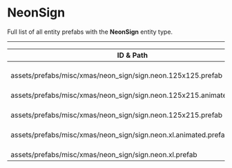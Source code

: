 # NeonSign
Full list of all <Badge type="warning" text="5"/> entity prefabs with the **NeonSign** entity type.

---
| ID & Path |
| --- |
| <a href="#3919686896"><Badge id="3919686896" type="tip" text="#"/></a> <Badge type="tip" text="3919686896"/> <br> assets/prefabs/misc/xmas/neon_sign/sign.neon.125x125.prefab |
| <a href="#3591916872"><Badge id="3591916872" type="tip" text="#"/></a> <Badge type="tip" text="3591916872"/> <br> assets/prefabs/misc/xmas/neon_sign/sign.neon.125x215.animated.prefab |
| <a href="#2628005754"><Badge id="2628005754" type="tip" text="#"/></a> <Badge type="tip" text="2628005754"/> <br> assets/prefabs/misc/xmas/neon_sign/sign.neon.125x215.prefab |
| <a href="#708840119"><Badge id="708840119" type="tip" text="#"/></a> <Badge type="tip" text="708840119"/> <br> assets/prefabs/misc/xmas/neon_sign/sign.neon.xl.animated.prefab |
| <a href="#3168507223"><Badge id="3168507223" type="tip" text="#"/></a> <Badge type="tip" text="3168507223"/> <br> assets/prefabs/misc/xmas/neon_sign/sign.neon.xl.prefab |
